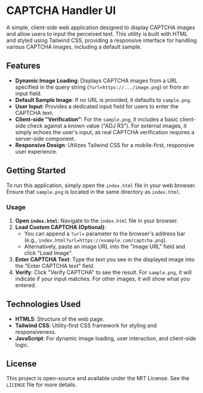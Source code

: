 # CAPTCHA Handler UI

A simple, client-side web application designed to display CAPTCHA images and allow users to input the perceived text. This utility is built with HTML and styled using Tailwind CSS, providing a responsive interface for handling various CAPTCHA images, including a default sample.

## Features

*   **Dynamic Image Loading**: Displays CAPTCHA images from a URL specified in the query string (`?url=https://.../image.png`) or from an input field.
*   **Default Sample Image**: If no URL is provided, it defaults to `sample.png`.
*   **User Input**: Provides a dedicated input field for users to enter the CAPTCHA text.
*   **Client-side "Verification"**: For the `sample.png`, it includes a basic client-side check against a known value ("ADJ R3"). For external images, it simply echoes the user's input, as real CAPTCHA verification requires a server-side component.
*   **Responsive Design**: Utilizes Tailwind CSS for a mobile-first, responsive user experience.

## Getting Started

To run this application, simply open the `index.html` file in your web browser. Ensure that `sample.png` is located in the same directory as `index.html`.

### Usage

1.  **Open `index.html`**: Navigate to the `index.html` file in your browser.
2.  **Load Custom CAPTCHA (Optional)**:
    *   You can append a `?url=` parameter to the browser's address bar (e.g., `index.html?url=https://example.com/captcha.png`).
    *   Alternatively, paste an image URL into the "Image URL" field and click "Load Image".
3.  **Enter CAPTCHA Text**: Type the text you see in the displayed image into the "Enter CAPTCHA text" field.
4.  **Verify**: Click "Verify CAPTCHA" to see the result. For `sample.png`, it will indicate if your input matches. For other images, it will show what you entered.

## Technologies Used

*   **HTML5**: Structure of the web page.
*   **Tailwind CSS**: Utility-first CSS framework for styling and responsiveness.
*   **JavaScript**: For dynamic image loading, user interaction, and client-side logic.

## License

This project is open-source and available under the MIT License. See the `LICENSE` file for more details.